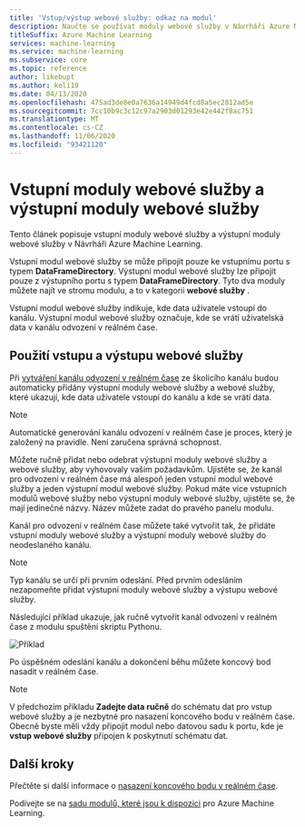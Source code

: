 ```yaml
---
title: 'Vstup/výstup webové služby: odkaz na modul'
description: Naučte se používat moduly webové služby v Návrháři Azure Machine Learning ke správě vstupů a výstupů.
titleSuffix: Azure Machine Learning
services: machine-learning
ms.service: machine-learning
ms.subservice: core
ms.topic: reference
author: likebupt
ms.author: keli19
ms.date: 04/13/2020
ms.openlocfilehash: 475ad3de8e0a7636a14949d4fcd8a5ec2812ad5e
ms.sourcegitcommit: 7cc10b9c3c12c97a2903d01293e42e442f8ac751
ms.translationtype: MT
ms.contentlocale: cs-CZ
ms.lasthandoff: 11/06/2020
ms.locfileid: "93421120"
---
```

# <a name="web-service-input-and-web-service-output-modules"></a>Vstupní moduly webové služby a výstupní moduly webové služby

Tento článek popisuje vstupní moduly webové služby a výstupní moduly webové služby v Návrháři Azure Machine Learning.

Vstupní modul webové služby se může připojit pouze ke vstupnímu portu s typem **DataFrameDirectory**. Výstupní modul webové služby lze připojit pouze z výstupního portu s typem **DataFrameDirectory**. Tyto dva moduly můžete najít ve stromu modulu, a to v kategorii **webové služby** . 

Vstupní modul webové služby indikuje, kde data uživatele vstoupí do kanálu. Výstupní modul webové služby označuje, kde se vrátí uživatelská data v kanálu odvození v reálném čase.

## <a name="how-to-use-web-service-input-and-output"></a>Použití vstupu a výstupu webové služby

Při [vytváření kanálu odvození v reálném čase](../tutorial-designer-automobile-price-deploy.md#create-a-real-time-inference-pipeline) ze školicího kanálu budou automaticky přidány výstupní moduly webové služby a webové služby, které ukazují, kde data uživatele vstoupí do kanálu a kde se vrátí data. 

> [!NOTE]
> Automatické generování kanálu odvození v reálném čase je proces, který je založený na pravidle. Není zaručena správná schopnost. 

Můžete ručně přidat nebo odebrat výstupní moduly webové služby a webové služby, aby vyhovovaly vašim požadavkům. Ujistěte se, že kanál pro odvození v reálném čase má alespoň jeden vstupní modul webové služby a jeden výstupní modul webové služby. Pokud máte více vstupních modulů webové služby nebo výstupní moduly webové služby, ujistěte se, že mají jedinečné názvy. Název můžete zadat do pravého panelu modulu.

Kanál pro odvození v reálném čase můžete také vytvořit tak, že přidáte vstupní moduly webové služby a výstupní moduly webové služby do neodeslaného kanálu.

> [!NOTE]
> Typ kanálu se určí při prvním odeslání. Před prvním odesláním nezapomeňte přidat výstupní moduly webové služby a výstupu webové služby.

Následující příklad ukazuje, jak ručně vytvořit kanál odvození v reálném čase z modulu spuštění skriptu Pythonu. 

![Příklad](media/module/web-service-input-output-example.png)
   
Po úspěšném odeslání kanálu a dokončení běhu můžete koncový bod nasadit v reálném čase.
   
> [!NOTE]
>  V předchozím příkladu **Zadejte data ručně** do schématu dat pro vstup webové služby a je nezbytné pro nasazení koncového bodu v reálném čase. Obecně byste měli vždy připojit modul nebo datovou sadu k portu, kde je **vstup webové služby** připojen k poskytnutí schématu dat.
   
## <a name="next-steps"></a>Další kroky
Přečtěte si další informace o [nasazení koncového bodu v reálném čase](../tutorial-designer-automobile-price-deploy.md#deploy-the-real-time-endpoint).

Podívejte se na [sadu modulů, které jsou k dispozici](module-reference.md) pro Azure Machine Learning.